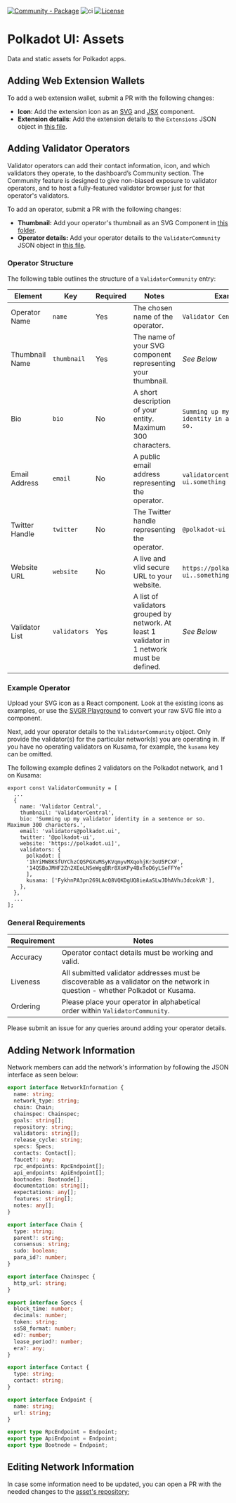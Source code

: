 [![Community - Package](https://img.shields.io/badge/Community-Package-E6007A?logo=polkadot&logoColor=E6007A)](https://github.com/polkadot-ui/library) ![ci](https://github.com/polkadot-ui/library/actions/workflows/main.yml/badge.svg) [![License](https://img.shields.io/badge/License-GPL_3.0_only-blue.svg)](https://opensource.org/license/gpl-3-0/)

# Polkadot UI: Assets

Data and static assets for Polkadot apps.

## Adding Web Extension Wallets

To add a web extension wallet, submit a PR with the following changes:
* **Icon**: Add the extension icon as an [SVG](https://github.com/polkadot-ui/library/tree/main/packages/assets/lib/extensions/svg) and [JSX](https://github.com/polkadot-ui/library/tree/main/packages/assets/lib/extensions/jsx) component.
* **Extension details**: Add the extension details to the `Extensions` JSON object in [this file](https://github.com/polkadot-ui/library/blob/main/packages/assets/lib/extensions/index.tsx).

## Adding Validator Operators

Validator operators can add their contact information, icon, and which validators they operate, to the dashboard’s Community section. The Community feature is designed to give non-biased exposure to validator operators, and to host a fully-featured validator browser just for that operator's validators.

To add an operator, submit a PR with the following changes:

- **Thumbnail:** Add your operator's thumbnail as an SVG Component in [this folder](https://github.com/polkadot-ui/library/tree/main/packages/assets/lib/validators/thumbnails).
- **Operator details:** Add your operator details to the `ValidatorCommunity` JSON object in [this file](https://github.com/polkadot-ui/library/blob/main/packages/assets/lib/validators/index.tsx).

### Operator Structure

The following table outlines the structure of a `ValidatorCommunity` entry:

| Element        | Key          | Required | Notes                                                                                       | Example                                                 |
| -------------- | ------------ | -------- | ------------------------------------------------------------------------------------------- | ------------------------------------------------------- |
| Operator Name  | `name`       | Yes      | The chosen name of the operator.                                                            | `Validator Central`                                     |
| Thumbnail Name | `thumbnail`  | Yes      | The name of your SVG component representing your thumbnail.                                 | _See Below_                                             |
| Bio            | `bio`        | No       | A short description of your entity. Maximum 300 characters.                                 | `Summing up my validator identity in a sentence or so.` |
| Email Address  | `email`      | No       | A public email address representing the operator.                                           | `validatorcentral@polkadot-ui.something`                |
| Twitter Handle | `twitter`    | No       | The Twitter handle representing the operator.                                               | `@polkadot-ui`                                          |
| Website URL    | `website`    | No       | A live and vlid secure URL to your website.                                                 | `https://polkadot-ui..something`                        |
| Validator List | `validators` | Yes      | A list of validators grouped by network. At least 1 validator in 1 network must be defined. | _See Below_                                             |

### Example Operator

Upload your SVG icon as a React component. Look at the existing icons as examples, or use the [SVGR Playground](https://react-svgr.com/playground/) to convert your raw SVG file into a component.

Next, add your operator details to the `ValidatorCommunity` object. Only provide the validator(s) for the particular network(s) you are operating in. If you have no operating validators on Kusama, for example, the `kusama` key can be omitted.

The following example defines 2 validators on the Polkadot network, and 1 on Kusama:

```
export const ValidatorCommunity = [
  ...
  {
    name: 'Validator Central',
    thumbnail: 'ValidatorCentral',
    bio: 'Summing up my validator identity in a sentence or so. Maximum 300 characters.',
    email: 'validators@polkadot.ui',
    twitter: '@polkadot-ui',
    website: 'https://polkadot.ui]',
    validators: {
      polkadot: [
      '1hYiMW8KSfUYChzCQSPGXvMSyKVqmyvMXqohjKr3oU5PCXF',
      '14QSBoJMHF2Zn2XEoLNSeWgqBRr8XoKPy4BxToD6yLSeFFYe'
      ],
      kusama: ['FykhnPA3pn269LAcQ8VQKDgUQ8ieAaSLwJDhAVhu3dcokVR'],
    },
  },
  ...
];

```

### General Requirements

| Requirement | Notes                                                                                                                                                                                             |
| ----------- | ------------------------------------------------------------------------------------------------------------------------------------------------------------------------------------------------- |
| Accuracy    | Operator contact details must be working and valid.                                                                                                                                               |
| Liveness    | All submitted validator addresses must be discoverable as a validator on the network in question - whether Polkadot or Kusama.                                                                    |
| Ordering    | Please place your operator in alphabetical order within `ValidatorCommunity`. |

Please submit an issue for any queries around adding your operator details.

## Adding Network Information

Network members can add the network's information by following the JSON interface as seen below:

```ts
export interface NetworkInformation {
  name: string;
  network_type: string;
  chain: Chain;
  chainspec: Chainspec;
  goals: string[];
  repository: string;
  validators: string[];
  release_cycle: string;
  specs: Specs;
  contacts: Contact[];
  faucet?: any;
  rpc_endpoints: RpcEndpoint[];
  api_endpoints: ApiEndpoint[];
  bootnodes: Bootnode[];
  documentation: string[];
  expectations: any[];
  features: string[];
  notes: any[];
}

export interface Chain {
  type: string;
  parent?: string;
  consensus: string;
  sudo: boolean;
  para_id?: number;
}

export interface Chainspec {
  http_url: string;
}

export interface Specs {
  block_time: number;
  decimals: number;
  token: string;
  ss58_format: number;
  ed?: number;
  lease_period?: number;
  era?: any;
}

export interface Contact {
  type: string;
  contact: string;
}

export interface Endpoint {
  name: string;
  url: string;
}

export type RpcEndpoint = Endpoint;
export type ApiEndpoint = Endpoint;
export type Bootnode = Endpoint;
```

## Editing Network Information

In case some information need to be updated, you can open a PR with the needed changes to the [asset's repository](https://github.com/polkadot-ui/library);